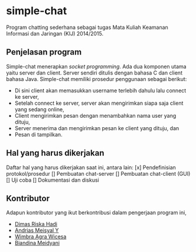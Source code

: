 # simple-chat
Program chatting sederhana sebagai tugas Mata Kuliah Keamanan Informasi dan Jaringan (KIJ) 2014/2015.

## Penjelasan program
Simple-chat menerapkan _socket programming_. Ada dua komponen utama yaitu server dan client. Server sendiri ditulis dengan bahasa C dan client bahasa Java. Simple-chat memiliki prosedur penggunaan sebagai berikut:
* Di sini client akan memasukkan username terlebih dahulu lalu connect ke server,
* Setelah connect ke server, server akan mengirimkan siapa saja client yang sedang online,
* Client mengirimkan pesan dengan menambahkan nama user yang dituju,
* Server menerima dan mengirimkan pesan ke client yang dituju, dan
* Pesan di tampilkan.

## Hal yang harus dikerjakan
Daftar hal yang harus dikerjakan saat ini, antara lain:
[x] Pendefinisian protokol/prosedur
[] Pembuatan chat-server
[] Pembuatan chat-client (GUI)
[] Uji coba
[] Dokumentasi dan diskusi

## Kontributor
Adapun kontributor yang ikut berkontribusi dalam pengerjaan program ini,
* [Dimas Riska Hadi](https://github.com/dimasdevo)
* [Andrias Meisyal Y](https://github.com/meisyal)
* [Wimbra Agra Wicesa](https://github.com/wimbaagra)
* [Biandina Meidyani](https://github.com/biandina)
